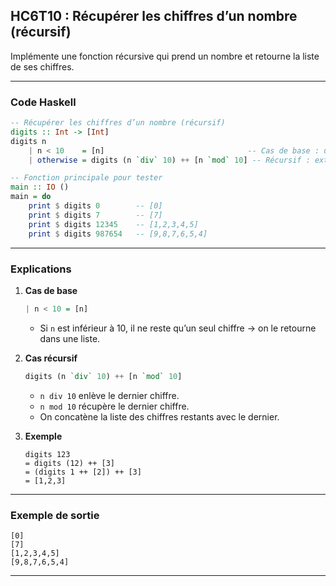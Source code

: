 ## HC6T10 : Récupérer les chiffres d’un nombre (récursif)

Implémente une fonction récursive qui prend un nombre et retourne la liste de ses chiffres.

---

### Code Haskell

```haskell
-- Récupérer les chiffres d’un nombre (récursif)
digits :: Int -> [Int]
digits n
    | n < 10    = [n]                                -- Cas de base : un seul chiffre
    | otherwise = digits (n `div` 10) ++ [n `mod` 10] -- Récursif : extraire les chiffres restants

-- Fonction principale pour tester
main :: IO ()
main = do
    print $ digits 0        -- [0]
    print $ digits 7        -- [7]
    print $ digits 12345    -- [1,2,3,4,5]
    print $ digits 987654   -- [9,8,7,6,5,4]
```

---

### Explications

1. **Cas de base**

   ```haskell
   | n < 10 = [n]
   ```

   * Si `n` est inférieur à 10, il ne reste qu’un seul chiffre → on le retourne dans une liste.

2. **Cas récursif**

   ```haskell
   digits (n `div` 10) ++ [n `mod` 10]
   ```

   * `n div 10` enlève le dernier chiffre.
   * `n mod 10` récupère le dernier chiffre.
   * On concatène la liste des chiffres restants avec le dernier.

3. **Exemple**

   ```
   digits 123
   = digits (12) ++ [3]
   = (digits 1 ++ [2]) ++ [3]
   = [1,2,3]
   ```

---

### Exemple de sortie

```
[0]
[7]
[1,2,3,4,5]
[9,8,7,6,5,4]
```

---
